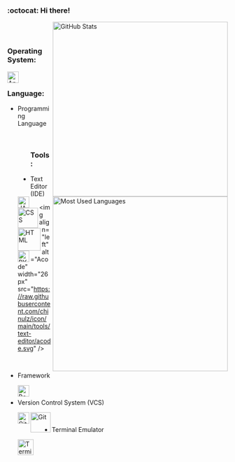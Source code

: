 ### :octocat: Hi there!

<a href="https://github.com/chinulz">
  <img src="https://github-readme-stats.vercel.app/api?username=chinulz&show_icons=true&theme=radical" alt="GitHub Stats" align="right" width="400px"/>
</a>

<br>
<br>

### Operating System:

  <a href="https://www.android.com">
    <img align="left" alt="Android" width="26px" src="https://raw.githubusercontent.com/chinulz/icon/main/android.svg" />
  </a>

<br>

### Language:

<a href="https://github.com/chinulz">
  <img src="https://github-readme-stats.vercel.app/api/top-langs/?username=chinulz&layout=compact&show_icons=true&theme=radical" alt="Most Used Languages" align="right" width="400px"/>
</a>

- Programming Language

    <img align="left" alt="JAVASCRIPT" width="26px" src="https://raw.githubusercontent.com/chinulz/icon/main/language/programming/javascript.svg" />

    <img align="left" alt="CSS" width="46px" src="https://raw.githubusercontent.com/chinulz/icon/main/language/programming/css.svg" />

    <img align="left" alt="HTML" width="52px" src="https://raw.githubusercontent.com/chinulz/icon/main/language/programming/html.svg" />

    <img align="left" alt="PYTHON" width="26px" src="https://raw.githubusercontent.com/chinulz/icon/main/language/programming/python.svg" />

<br>

### Tools:

- Text Editor (IDE)

    <img align="left"alt="Acode" width="26px" src="https://raw.githubusercontent.com/chinulz/icon/main/tools/text-editor/acode.svg" />

<br>

- Framework

    <img align="left" alt="Bootstrap" width="26px" src="https://raw.githubusercontent.com/chinulz/icon/main/tools/framework/bootstrap.svg" />

<br>

- Version Control System (VCS)

  <a href="https://github.com/" target="_blank">
    <img align="left" alt="GitHub" width="26px" src="https://raw.githubusercontent.com/chinulz/icon/main/tools/version-control-system/github.png"/>
  </a>

  <a href="https://git-scm.com">
    <img align="left" alt="Git" width="46px" src="https://raw.githubusercontent.com/chinulz/icon/main/tools/version-control-system/git.svg" />
  </a>

<br>

- Terminal Emulator

  <a href="https://wiki.termux.com">
    <img align="left" alt="Terminal Emulator for Android" width="36px" src="https://raw.githubusercontent.com/chinulz/icon/main/tools/terminal-emulator/termux.png" />
  </a>
